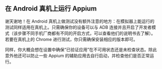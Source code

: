 ## 在 Android 真机上运行 Appium

谢天谢地！在 Android 真机上做测试没有额外注意的地方：在模拟器上能运行的测试同样适用在真机上。只需确保你的设备可以与 ADB 连接并且开启了开发者模式（该步骤不同手机厂商都有不同的开启方式，可以查看他们的说明书去了解）。若要在真机上的 Chrome 进行测试，你只需确保安装相应的版本即可。

同样，你大概会想在设置中确保“已验证应用”在不可用状态还是未检查状态。除此意外他还可以防止一些 Appium 的辅助应用去自行启动，并检查他们是否正常运行。

